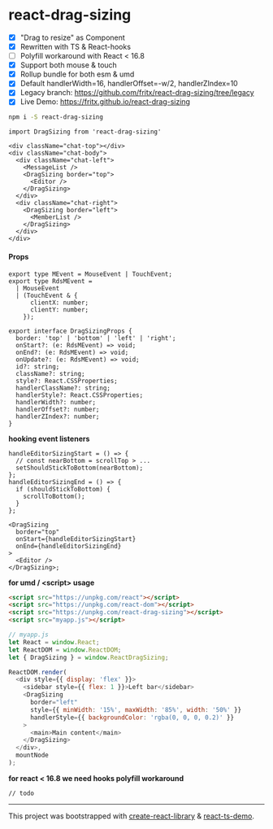 # react-drag-sizing

- [x] "Drag to resize" as Component
- [x] Rewritten with TS & React-hooks
- [ ] Polyfill workaround with React < 16.8
- [x] Support both mouse & touch
- [x] Rollup bundle for both esm & umd
- [x] Default handlerWidth=16, handlerOffset=-w/2, handlerZIndex=10
- [x] Legacy branch: https://github.com/fritx/react-drag-sizing/tree/legacy
- [x] Live Demo: https://fritx.github.io/react-drag-sizing

```sh
npm i -S react-drag-sizing
```

```tsx
import DragSizing from 'react-drag-sizing'

<div className="chat-top"></div>
<div className="chat-body">
  <div className="chat-left">
    <MessageList />
    <DragSizing border="top">
      <Editor />
    </DragSizing>
  </div>
  <div className="chat-right">
    <DragSizing border="left">
      <MemberList />
    </DragSizing>
  </div>
</div>
```

#### Props

```tsx
export type MEvent = MouseEvent | TouchEvent;
export type RdsMEvent =
  | MouseEvent
  | (TouchEvent & {
      clientX: number;
      clientY: number;
    });

export interface DragSizingProps {
  border: 'top' | 'bottom' | 'left' | 'right';
  onStart?: (e: RdsMEvent) => void;
  onEnd?: (e: RdsMEvent) => void;
  onUpdate?: (e: RdsMEvent) => void;
  id?: string;
  className?: string;
  style?: React.CSSProperties;
  handlerClassName?: string;
  handlerStyle?: React.CSSProperties;
  handlerWidth?: number;
  handlerOffset?: number;
  handlerZIndex?: number;
}
```

**hooking event listeners**

```tsx
handleEditorSizingStart = () => {
  // const nearBottom = scrollTop > ...
  setShouldStickToBottom(nearBottom);
};
handleEditorSizingEnd = () => {
  if (shouldStickToBottom) {
    scrollToBottom();
  }
};

<DragSizing
  border="top"
  onStart={handleEditorSizingStart}
  onEnd={handleEditorSizingEnd}
>
  <Editor />
</DragSizing>;
```

**for umd / \<script> usage**

```html
<script src="https://unpkg.com/react"></script>
<script src="https://unpkg.com/react-dom"></script>
<script src="https://unpkg.com/react-drag-sizing"></script>
<script src="myapp.js"></script>
```

```js
// myapp.js
let React = window.React;
let ReactDOM = window.ReactDOM;
let { DragSizing } = window.ReactDragSizing;

ReactDOM.render(
  <div style={{ display: 'flex' }}>
    <sidebar style={{ flex: 1 }}>Left bar</sidebar>
    <DragSizing
      border="left"
      style={{ minWidth: '15%', maxWidth: '85%', width: '50%' }}
      handlerStyle={{ backgroundColor: 'rgba(0, 0, 0, 0.2)' }}
    >
      <main>Main content</main>
    </DragSizing>
  </div>,
  mountNode
);
```

**for react < 16.8 we need hooks polyfill workaround**

```tsx
// todo
```

---

This project was bootstrapped with [create-react-library](https://github.com/transitive-bullshit/create-react-library) & [react-ts-demo](https://github.com/fritx/react-ts-demo).
